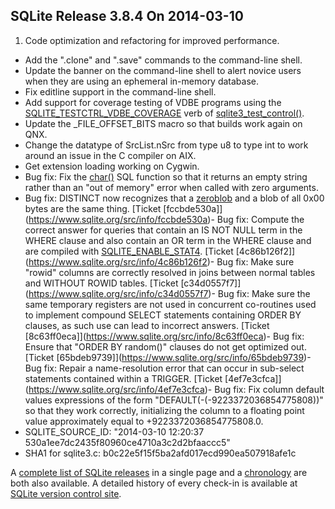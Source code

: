 ## SQLite Release 3\.8\.4 On 2014\-03\-10

1. Code optimization and refactoring for improved performance.
- Add the ".clone" and ".save" commands to the command\-line shell.
- Update the banner on the command\-line shell to alert novice users when they
 are using an ephemeral in\-memory database.
- Fix editline support in the command\-line shell.
- Add support for coverage testing of VDBE programs using the
 [SQLITE\_TESTCTRL\_VDBE\_COVERAGE](../c3ref/c_testctrl_always.html) verb of [sqlite3\_test\_control()](../c3ref/test_control.html).
- Update the \_FILE\_OFFSET\_BITS macro so that builds work again on QNX.
- Change the datatype of SrcList.nSrc from type u8 to type int to work around
 an issue in the C compiler on AIX.
- Get extension loading working on Cygwin.
- Bug fix: Fix the [char()](../lang_corefunc.html#char) SQL function so that it returns an empty string
 rather than an "out of memory" error when called with zero arguments.
- Bug fix: DISTINCT now recognizes that a [zeroblob](../lang_corefunc.html#zeroblob) and a blob of all
 0x00 bytes are the same thing.
 [Ticket \[fccbde530a]](https://www.sqlite.org/src/info/fccbde530a)- Bug fix: Compute the correct answer for queries that contain an IS NOT NULL
 term in the WHERE clause and also contain an OR term in the WHERE clause and
 are compiled with [SQLITE\_ENABLE\_STAT4](../compile.html#enable_stat4).
 [Ticket \[4c86b126f2]](https://www.sqlite.org/src/info/4c86b126f2)- Bug fix: Make sure "rowid" columns are correctly resolved in joins between
 normal tables and WITHOUT ROWID tables.
 [Ticket \[c34d0557f7]](https://www.sqlite.org/src/info/c34d0557f7)- Bug fix: Make sure the same temporary registers are not used in concurrent
 co\-routines used to implement compound SELECT statements containing ORDER
 BY clauses, as such use can lead to incorrect answers.
 [Ticket \[8c63ff0eca]](https://www.sqlite.org/src/info/8c63ff0eca)- Bug fix: Ensure that "ORDER BY random()" clauses do not get optimized out.
 [Ticket \[65bdeb9739]](https://www.sqlite.org/src/info/65bdeb9739)- Bug fix: Repair a name\-resolution error that can occur in sub\-select statements
 contained within a TRIGGER.
 [Ticket \[4ef7e3cfca]](https://www.sqlite.org/src/info/4ef7e3cfca)- Bug fix: Fix column default values expressions of the form
 "DEFAULT(\-(\-9223372036854775808\))" so that they work correctly, initializing
 the column to a floating point value approximately equal to
 \+9223372036854775808\.0\.
- SQLITE\_SOURCE\_ID: "2014\-03\-10 12:20:37 530a1ee7dc2435f80960ce4710a3c2d2bfaaccc5"
- SHA1 for sqlite3\.c: b0c22e5f15f5ba2afd017ecd990ea507918afe1c



A [complete list of SQLite releases](../changes.html)
 in a single page and a [chronology](../chronology.html) are both also available.
 A detailed history of every
 check\-in is available at
 [SQLite version control site](https://www.sqlite.org/src/timeline).


